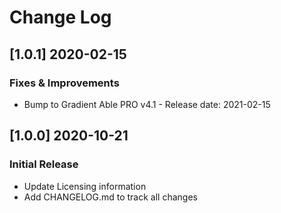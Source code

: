 # Change Log

## [1.0.1] 2020-02-15
### Fixes & Improvements

- Bump to Gradient Able PRO v4.1 - Release date: 2021-02-15

## [1.0.0] 2020-10-21
### Initial Release

- Update Licensing information
- Add CHANGELOG.md to track all changes
